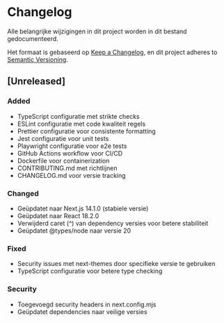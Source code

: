 # Changelog

Alle belangrijke wijzigingen in dit project worden in dit bestand gedocumenteerd.

Het formaat is gebaseerd op [Keep a Changelog](https://keepachangelog.com/nl/1.0.0/),
en dit project adheres to [Semantic Versioning](https://semver.org/spec/v2.0.0.html).

## [Unreleased]

### Added
- TypeScript configuratie met strikte checks
- ESLint configuratie met code kwaliteit regels
- Prettier configuratie voor consistente formatting
- Jest configuratie voor unit tests
- Playwright configuratie voor e2e tests
- GitHub Actions workflow voor CI/CD
- Dockerfile voor containerization
- CONTRIBUTING.md met richtlijnen
- CHANGELOG.md voor versie tracking

### Changed
- Geüpdatet naar Next.js 14.1.0 (stabiele versie)
- Geüpdatet naar React 18.2.0
- Verwijderd caret (^) van dependency versies voor betere stabiliteit
- Geüpdatet @types/node naar versie 20

### Fixed
- Security issues met next-themes door specifieke versie te gebruiken
- TypeScript configuratie voor betere type checking

### Security
- Toegevoegd security headers in next.config.mjs
- Geüpdatet dependencies naar veilige versies 